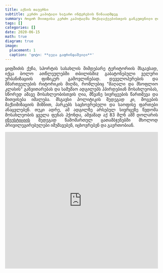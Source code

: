```yaml
---
title: აქსის თაუერსი
subtitle: კერძო კაპიტალი საჯარო ინტერესის წინააღმდეგ
summary: როგორ მიითვისა კერძო კაპიტალმა მოქალაქეებისთვის განკუთვნილი ღია სივრცე
tags: []
categories: []
date: 2020-06-15
math: true
diagram: true
image:
  placement: 1
  caption: 'ფოტო: **ლელა გაფრინდაშვილი**'
---
```

<p align="justify">
ყიფშიძის ქუჩა, სპორტის სასახლის მიმდებარე ტერიტორიის მსგავსად, იქცა ბოლო ათწლეულებში თბილისშიz გაბატონებული ველური ურბანიზაციის ფიზიკურ გამოვლინებად. დეველოპერების და მმართველების რიტორიკის მიღმა, რომლებიც "მაღალი და მსოფლიო კლასის" განვითარებას და სამუშაო ადგილებს ჰპირდებიან მოსახლეობას, სწორედ ამავე მოსახლეობისთვის ღია, მწვანე სივრცეების წართმევა და მითვისება იმალება. მსგავსი პოლიტიკის შედეგად კი, მოგების მაქსიმიზაციის მიზნით, პარკებს საცხოვრებელი და საოფისე ფართები ანაცვლებენ. თუკი ადრე, ამ ადგილზე არსებულ სივრცეზე წვდომა მოსახლეობის ყველა ფენას ჰქონდა, ამჟამად აქ 83 მლნ აშშ დოლარის <a href="http://axistowers.ge/about-developer/">ინვესტიციის</a> შედეგად წამომართულ ცათამბჯენებში მხოლოდ პრივილეგირებულები იმუშავებენ, იცხოვრებენ და გაერთობიან.</p>

<div>
<iframe frameborder="0" class="juxtapose" width="100%" height="450" src="https://cdn.knightlab.com/libs/juxtapose/latest/embed/index.html?uid=e088364c-3774-11e9-9dba-0edaf8f81e27"></iframe>
</div>
